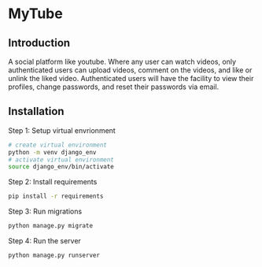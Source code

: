 # MyTube

## Introduction


A social platform like youtube. Where any user can watch videos, only authenticated users can upload videos, comment on the videos, and like or unlink the liked video. Authenticated users will have the facility to view their profiles, change passwords, and reset their passwords via email.


## Installation

Step 1: Setup virtual envrionment
```sh
# create virtual environment
python -m venv django_env
# activate virtual environment
source django_env/bin/activate
```

Step 2: Install requirements
```sh
pip install -r requirements
```

Step 3: Run migrations
```sh
python manage.py migrate
```
Step 4: Run the server
```sh
python manage.py runserver
```


